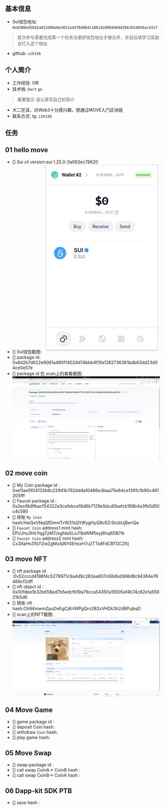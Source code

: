 ## 基本信息
- Sui钱包地址: `0x8380ed5b42a052d88a0e3031e43f0d06411861da99b94b9d3b61b54036ac431f`
> 首次参与需要完成第一个任务注册好钱包地址才被合并，并且后续学习奖励会打入这个地址
- github: `zzh156`

## 个人简介
- 工作经验: 0年
- 技术栈: `Dart` `go`
> 重要提示 请认真写自己的简介
- 大二在读，对Web3十分感兴趣，想通过MOVE入门区块链
- 联系方式: tg: `zzh156` 

## 任务

##   01 hello move  
- [] Sui cli version:sui 1.25.0-3a062ec78620
- [] Sui钱包截图: ![Sui钱包截图](./images/wallet.png)
- [] package id: 0x8d2b7d622e9061a490f14024d74bbb4f3fe1282736361bdb63dd23d04ce0e57e
- [] package id 在 scan上的查看截图:![Scan截图](./images/scan.png)

##   02 move coin
- [] My Coin package id :  0xe11ae5f04133b9c22941b762dd4a10486e3baa75e84ce1391c1b90c481205fff
- [] Faucet package id : 
0x2ec8b9fbacf54322e3cafebcef8d6b7129e5dcd0bafcb168b4a3fb5d50c4c580
- [] 转账 `My Coin` hash:HwQxVNqQfDmmTvW31sQYdfygHyQ8c6ZrStcbUjBeriQe
- [] `Faucet Coin` address1 mint hash:
EPcUhu3HzYqgTzM7JxgfdaSLiuTBeWM5eyj6hq6DB7tk
- [] `Faucet Coin` address2 mint hash:
Cx3XaHnZ6U12wZgMxAjNY4EhsxH7u2TTs8FdCBTGCZKj

##   03 move NFT
- [] nft package id :0x52cccd4198f4c5279971c9a4d9c282ea607c684bd368d8c94384e76468cf2dff
- [] nft object id : 0x00fdee1b32b658ad7b5edcfb19a79cca54350a15505af4b74c82e1a55621b5d6
- [] 转账 nft  hash:Cb94mwmZpuDeEgCjKriWPgQro2B2xVHDk3h2dBPujkqD
- [] scan上的NFT截图:![Scan截图](./images/nftscan.png)

##   04 Move Game
- [] game package id :
- [] deposit Coin hash:
- [] withdraw `Coin` hash:
- [] play game hash:

##   05 Move Swap
- [] swap package id :
- [] call swap CoinA-> CoinB  hash :
- [] call swap CoinB-> CoinA  hash :

##   06 Dapp-kit SDK PTB
- [] save hash :

